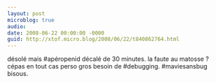 ```yaml
---
layout: post
microblog: true
audio: 
date: 2008-06-22 00:00:00 -0000
guid: http://xtof.micro.blog/2008/06/22/t840862764.html
---
```

désolé mais #apéropenid décalé de 30 minutes. la faute au matosse ? cépas en tout cas perso gros besoin de #debugging. #maviesansbug bisous.
